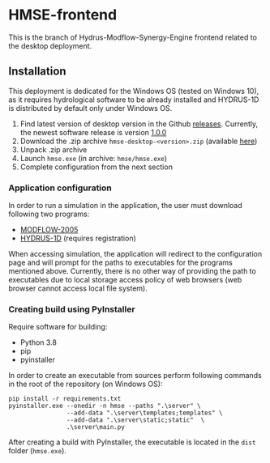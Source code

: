 # HMSE-frontend

This is the branch of Hydrus-Modflow-Synergy-Engine frontend related to the desktop deployment.

## Installation
This deployment is dedicated for the Windows OS (tested on Windows 10), as it requires hydrological software to be 
already installed and HYDRUS-1D is distributed by default only under Windows OS.
  1. Find latest version of desktop version in the Github [releases](https://github.com/WaterlinePL/HMSE-frontend/releases). 
Currently, the newest software release is version [1.0.0](https://github.com/WaterlinePL/HMSE-frontend/releases/tag/desktop-1.0.0)
  2. Download the .zip archive `hmse-desktop-<version>.zip` (available [here](https://github.com/WaterlinePL/HMSE-frontend/releases/download/desktop-1.0.0/hmse-desktop-1.0.0.zip))
  3. Unpack .zip archive
  4. Launch `hmse.exe` (in archive: `hmse/hmse.exe`)
  5. Complete configuration from the next section

### Application configuration
In order to run a simulation in the application, the user must download following two programs:
* [MODFLOW-2005](https://www.usgs.gov/software/modflow-2005-usgs-three-dimensional-finite-difference-ground-water-model)
* [HYDRUS-1D](https://www.pc-progress.com/en/Default.aspx?H1d-downloads) (requires registration)

When accessing simulation, the application will redirect to the configuration page and will prompt for the paths to 
executables for the programs mentioned above. Currently, there is no other way of providing the path to executables due 
to local storage access policy of web browsers (web browser cannot access local file system).

### Creating build using PyInstaller
Require software for building:
* Python 3.8
* pip
* pyinstaller

In order to create an executable from sources perform following commands in the root of the repository (on Windows OS):
```commandline
pip install -r requirements.txt
pyinstaller.exe --onedir -n hmse --paths ".\server" \
                --add-data ".\server\templates;templates" \
                --add-data ".\server\static;static"  \
                .\server\main.py
```

After creating a build with PyInstaller, the executable is located in the `dist` folder (`hmse.exe`).


